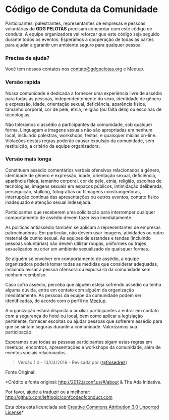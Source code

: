 # Código de Conduta da Comunidade

Participantes, palestrantes, representantes de empresas e pessoas voluntárias do **GDG PELOTAS** precisam concordar com este código de conduta. A equipe organizadora vai reforçar que este código seja seguido durante todos os eventos. Esperamos a cooperação de todas as partes para ajudar a garantir um ambiente seguro para qualquer pessoa.

### Precisa de ajuda?

Você tem nossos contatos nos contato@gdgpelotas.org e Meetup.

### Versão rápida

Nossa comunidade é dedicada a fornecer uma experiência livre de assédio para todas as pessoas, independentemente do sexo, identidade de gênero e expressão, idade, orientação sexual, deficiência, aparência física, tamanho corporal, cor de pele, etnia, religião (ou falta dela) ou escolhas de tecnologias. 

Não toleramos o assédio a participantes da comunidade, sob qualquer forma. Linguagem e imagens sexuais não são apropriadas em nenhum local, incluindo palestras, workshops, festas, e quaisquer mídias on-line. Violações destas regras poderão causar expulsão da comunidade, sem restituição, a critério da equipe organizadora.

### Versão mais longa

Constituem assédio comentários verbais ofensivos relacionados a gênero, identidade de gênero e expressão, idade, orientação sexual, deficiência, aparência física, tamanho corporal, cor de pele, etnia, religião, escolhas de tecnologias, imagens sexuais em espaços públicos, intimidação deliberada, perseguição, stalking, fotografias ou filmagens constrangedoras, interrupção contínua das apresentações ou outros eventos, contato físico inadequado e atenção sexual indesejada.

Participantes que receberem uma solicitação para interromper qualquer comportamento de assédio devem fazer isso imediatamente.

As políticas antiassédio também se aplicam a representantes de empresas patrocinadoras. Em particular, não devem usar imagens, atividades ou outro material de cunho sexual. As equipes de estandes e tendas (incluindo pessoas voluntárias) não devem utilizar roupas, uniformes ou trajes sexualizados ou criar um ambiente sexualizado de quaisquer formas.

Se alguém se envolver em comportamento de assédio, a equipe organizadora poderá tomar todas as medidas que considerar adequadas, incluindo avisar a pessoa ofensora ou expulsá-la da comunidade sem nenhum reembolso.

Caso sofra assédio, perceba que alguém esteja sofrendo assédio ou tenha alguma dúvida, entre em contato com alguém da organização imediatamente. As pessoas da equipe da comunidade podem ser identificadas, de acordo com o perfil no [Meetup](https://www.meetup.com/pt-BR/GDG-Pelotas/members/?op=leaders).

A organização estará disposta a auxiliar participantes a entrar em contato com a segurança do hotel ou local, bem como aplicar a legislação pertinente, fornecer escoltas ou ajudar pessoas que sofrerem assédio para que se sintam seguras durante a comunidade. Valorizamos sua participação.

Esperamos que todas as pessoas participantes sigam estas regras em  meetups, encontros, apresentações e workshops da comunidade, além de eventos sociais relacionados.

> Versão 1.0 - 13/04/2019 - Revisada por ([@fmsedrez](https://github.com/fmsedrez))

Fonte Original:

*Crédito e fonte original: http://2012.jsconf.us/#/about & The Ada Initiative.

Por favor, ajude a traduzir ou a melhorar: http://github.com/leftlogic/confcodeofconduct.com

Esta obra está licenciada sob [Creative Commons Attribution 3.0 Unported License](http://creativecommons.org/licenses/by/3.0/deed.en_US)*
